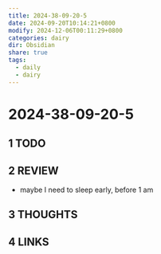```yaml
---
title: 2024-38-09-20-5
date: 2024-09-20T10:14:21+0800
modify: 2024-12-06T00:11:29+0800
categories: dairy
dir: Obsidian
share: true
tags:
  - daily
  - dairy
---
```


# 2024-38-09-20-5

## 1 TODO

## 2 REVIEW

- maybe I need to sleep early, before 1 am

## 3 THOUGHTS

## 4 LINKS